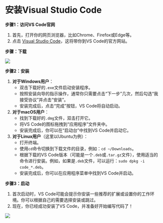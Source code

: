 # 安装Visual Studio Code


**步骤1：访问VS Code官网**

1. 首先，打开你的网页浏览器，比如Chrome、Firefox或Edge等。
2. 点击 [Visual Studio Code](https://code.visualstudio.com/)，这将带你到VS Code的官方网站。

**步骤：下载**

![](/vscode.webp)



**步骤2：安装**
1. **对于Windows用户**：
    - 双击下载好的`.exe`文件启动安装程序。
    - 按照安装向导的指示操作，通常你只需要点击“下一步”几次，然后勾选“我接受协议”并点击“安装”。
    - 安装完成后，点击“完成”按钮，VS Code将自动启动。
1. **对于macOS用户**：
    - 找到下载好的`.dmg`文件，双击打开它。
    - 将VS Code的图标拖拽到“应用程序”文件夹中。
    - 安装完成后，你可以在“启动台”中找到VS Code并启动它。
1. **对于Linux用户**（这里以Ubuntu为例）：
    - 打开终端。
    - 使用`cd`命令切换到下载文件的目录，例如：`cd ~/Downloads`。
    - 根据下载的VS Code版本（可能是一个`.deb`或`.tar.gz`文件），使用适当的命令进行安装。例如，如果是`.deb`文件，可以运行：`sudo dpkg -i code_*.deb`。
    - 安装完成后，你可以在应用程序菜单中找到VS Code并启动。

**步骤3：启动**

1. 首次启动时，VS Code可能会提示你安装一些推荐的扩展或设置你的工作环境。你可以根据自己的需要选择安装或跳过。
2. 现在，你已经成功安装了VS Code，并准备好开始编写代码了！

![](/vscodejm.webp)
